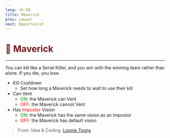 ```yaml
---
lang: zh-CN
title: Maverick
prev: Lawyer
next: Opportunist
---
```


# <font color="#781717">🤠 <b>Maverick</b></font> <Badge text="Benign" type="tip" vertical="middle"/>

***

You can kill like a Serial Killer, and you win with the winning team rather than alone. If you die, you lose.

- Kill Cooldown
  - Set how long a Maverick needs to wait to use their kill
- Can Vent
  - <font color=green>ON</font>: the Maverick can Vent
  - <font color=red>OFF</font>: the Maverick cannot Vent
- Has <font color=red>Impostor</font> Vision
  - <font color=green>ON</font>: the Maverick has the same vision as an Impostor
  - <font color=red>OFF</font>: the Maverick has default vision

> From: Idea & Coding: [Loonie Toons](https://github.com/Loonie-Toons)
